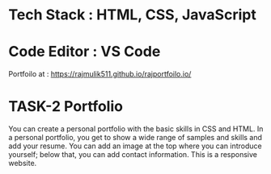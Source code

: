 # Tech Stack : HTML, CSS, JavaScript
# Code Editor : VS Code
Portfoilo at : https://rajmulik511.github.io/rajportfoilo.io/


# TASK-2 Portfolio
You can create a personal portfolio with the basic skills in CSS and HTML. In a personal portfolio, you get to show a wide range of samples and skills and add your resume. You can add an image at the top where you can introduce yourself; below that, you can add contact information. This is a responsive website.

